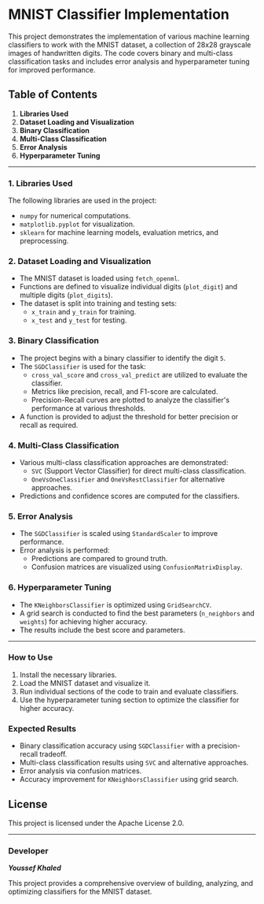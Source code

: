 
# MNIST Classifier Implementation

This project demonstrates the implementation of various machine learning classifiers to work with the MNIST dataset, a collection of 28x28 grayscale images of handwritten digits. The code covers binary and multi-class classification tasks and includes error analysis and hyperparameter tuning for improved performance.

## Table of Contents

1. **Libraries Used**
2. **Dataset Loading and Visualization**
3. **Binary Classification**
4. **Multi-Class Classification**
5. **Error Analysis**
6. **Hyperparameter Tuning**

---

### 1. Libraries Used

The following libraries are used in the project:

- `numpy` for numerical computations.
- `matplotlib.pyplot` for visualization.
- `sklearn` for machine learning models, evaluation metrics, and preprocessing.

### 2. Dataset Loading and Visualization

- The MNIST dataset is loaded using `fetch_openml`.
- Functions are defined to visualize individual digits (`plot_digit`) and multiple digits (`plot_digits`).
- The dataset is split into training and testing sets:
  - `x_train` and `y_train` for training.
  - `x_test` and `y_test` for testing.

### 3. Binary Classification

- The project begins with a binary classifier to identify the digit `5`.
- The `SGDClassifier` is used for the task:
  - `cross_val_score` and `cross_val_predict` are utilized to evaluate the classifier.
  - Metrics like precision, recall, and F1-score are calculated.
  - Precision-Recall curves are plotted to analyze the classifier's performance at various thresholds.
- A function is provided to adjust the threshold for better precision or recall as required.

### 4. Multi-Class Classification

- Various multi-class classification approaches are demonstrated:
  - `SVC` (Support Vector Classifier) for direct multi-class classification.
  - `OneVsOneClassifier` and `OneVsRestClassifier` for alternative approaches.
- Predictions and confidence scores are computed for the classifiers.

### 5. Error Analysis

- The `SGDClassifier` is scaled using `StandardScaler` to improve performance.
- Error analysis is performed:
  - Predictions are compared to ground truth.
  - Confusion matrices are visualized using `ConfusionMatrixDisplay`.

### 6. Hyperparameter Tuning

- The `KNeighborsClassifier` is optimized using `GridSearchCV`.
- A grid search is conducted to find the best parameters (`n_neighbors` and `weights`) for achieving higher accuracy.
- The results include the best score and parameters.

---

### How to Use

1. Install the necessary libraries.
2. Load the MNIST dataset and visualize it.
3. Run individual sections of the code to train and evaluate classifiers.
4. Use the hyperparameter tuning section to optimize the classifier for higher accuracy.

### Expected Results

- Binary classification accuracy using `SGDClassifier` with a precision-recall tradeoff.
- Multi-class classification results using `SVC` and alternative approaches.
- Error analysis via confusion matrices.
- Accuracy improvement for `KNeighborsClassifier` using grid search.

## License
This project is licensed under the Apache License 2.0.

---
### Developer

***Youssef Khaled***



This project provides a comprehensive overview of building, analyzing, and optimizing classifiers for the MNIST dataset.


